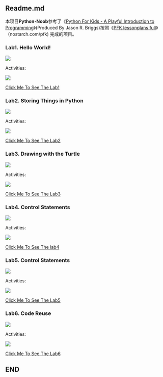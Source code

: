 ## Readme.md

本项目**Python-Noob**参考了《<u>Python For Kids - A Playful Introduction to Programming</u>》(Produced By Jason R. Briggs)按照《<u>PFK lessonplans full</u>》（nostarch.com/pfk) 完成的项目。

### Lab1. Hello World!

![](lab1-aiming.png)

Activities:

![](lab1-act.png)

[Click Me To See The Lab1](http://hqsmartbot.com:10081/WuPeixi/Python-Noob/src/master/lab1/)



### Lab2. Storing Things in Python

![](lab2-aiming.png)

Activities:

![](lab2-act.png)

[Click Me To See The Lab2](http://hqsmartbot.com:10081/WuPeixi/Python-Noob/src/master/lab2)



### Lab3. Drawing with the Turtle

![](lab3-aiming.png)

Activities:

![](lab3-act.png)

[Click Me To See The Lab3](http://hqsmartbot.com:10081/WuPeixi/Python-Noob/src/master/lab3)



### Lab4. Control Statements

![](lab4-aiming.png)

Activities:

![](lab4-act.png)

[Click Me To See The lab4](http://hqsmartbot.com:10081/WuPeixi/Python-Noob/src/master/lab4)



### Lab5. Control Statements

![](lab5-aiming.png)

Activities:

![](lab5-act.png)

[Click Me To See The Lab5](http://hqsmartbot.com:10081/WuPeixi/Python-Noob/src/master/lab5)



### Lab6. Code Reuse

![](lab6-aiming.png)

Activities:

![](lab6-act.png)

[Click Me To See The Lab6](http://hqsmartbot.com:10081/WuPeixi/Python-Noob/src/master/lab6)



## END